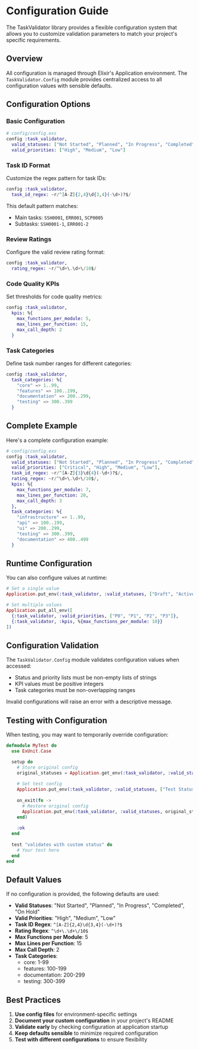 # Configuration Guide

The TaskValidator library provides a flexible configuration system that allows you to customize validation parameters to match your project's specific requirements.

## Overview

All configuration is managed through Elixir's Application environment. The `TaskValidator.Config` module provides centralized access to all configuration values with sensible defaults.

## Configuration Options

### Basic Configuration

```elixir
# config/config.exs
config :task_validator,
  valid_statuses: ["Not Started", "Planned", "In Progress", "Completed", "On Hold"],
  valid_priorities: ["High", "Medium", "Low"]
```

### Task ID Format

Customize the regex pattern for task IDs:

```elixir
config :task_validator,
  task_id_regex: ~r/^[A-Z]{2,4}\d{3,4}(-\d+)?$/
```

This default pattern matches:
- Main tasks: `SSH0001`, `ERR001`, `SCP0005`
- Subtasks: `SSH0001-1`, `ERR001-2`

### Review Ratings

Configure the valid review rating format:

```elixir
config :task_validator,
  rating_regex: ~r/^\d+\.\d+\/10$/
```

### Code Quality KPIs

Set thresholds for code quality metrics:

```elixir
config :task_validator,
  kpis: %{
    max_functions_per_module: 5,
    max_lines_per_function: 15,
    max_call_depth: 2
  }
```

### Task Categories

Define task number ranges for different categories:

```elixir
config :task_validator,
  task_categories: %{
    "core" => 1..99,
    "features" => 100..199,
    "documentation" => 200..299,
    "testing" => 300..399
  }
```

## Complete Example

Here's a complete configuration example:

```elixir
# config/config.exs
config :task_validator,
  valid_statuses: ["Not Started", "Planned", "In Progress", "Completed", "On Hold", "Cancelled"],
  valid_priorities: ["Critical", "High", "Medium", "Low"],
  task_id_regex: ~r/^[A-Z]{3}\d{4}(-\d+)?$/,
  rating_regex: ~r/^\d+\.\d+\/10$/,
  kpis: %{
    max_functions_per_module: 7,
    max_lines_per_function: 20,
    max_call_depth: 3
  },
  task_categories: %{
    "infrastructure" => 1..99,
    "api" => 100..199,
    "ui" => 200..299,
    "testing" => 300..399,
    "documentation" => 400..499
  }
```

## Runtime Configuration

You can also configure values at runtime:

```elixir
# Set a single value
Application.put_env(:task_validator, :valid_statuses, ["Draft", "Active", "Done"])

# Set multiple values
Application.put_all_env([
  {:task_validator, :valid_priorities, ["P0", "P1", "P2", "P3"]},
  {:task_validator, :kpis, %{max_functions_per_module: 10}}
])
```

## Configuration Validation

The `TaskValidator.Config` module validates configuration values when accessed:

- Status and priority lists must be non-empty lists of strings
- KPI values must be positive integers
- Task categories must be non-overlapping ranges

Invalid configurations will raise an error with a descriptive message.

## Testing with Configuration

When testing, you may want to temporarily override configuration:

```elixir
defmodule MyTest do
  use ExUnit.Case

  setup do
    # Store original config
    original_statuses = Application.get_env(:task_validator, :valid_statuses)
    
    # Set test config
    Application.put_env(:task_validator, :valid_statuses, ["Test Status"])
    
    on_exit(fn ->
      # Restore original config
      Application.put_env(:task_validator, :valid_statuses, original_statuses)
    end)
    
    :ok
  end
  
  test "validates with custom status" do
    # Your test here
  end
end
```

## Default Values

If no configuration is provided, the following defaults are used:

- **Valid Statuses**: "Not Started", "Planned", "In Progress", "Completed", "On Hold"
- **Valid Priorities**: "High", "Medium", "Low"
- **Task ID Regex**: `^[A-Z]{2,4}\d{3,4}(-\d+)?$`
- **Rating Regex**: `^\d+\.\d+\/10$`
- **Max Functions per Module**: 5
- **Max Lines per Function**: 15
- **Max Call Depth**: 2
- **Task Categories**:
  - core: 1-99
  - features: 100-199
  - documentation: 200-299
  - testing: 300-399

## Best Practices

1. **Use config files** for environment-specific settings
2. **Document your custom configuration** in your project's README
3. **Validate early** by checking configuration at application startup
4. **Keep defaults sensible** to minimize required configuration
5. **Test with different configurations** to ensure flexibility